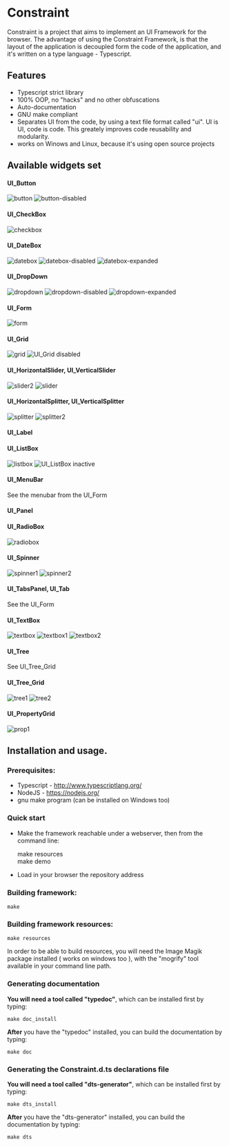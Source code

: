 # Constraint

Constraint is a project that aims to implement an UI Framework for the browser. The advantage of using the Constraint Framework, is that the layout of the application is decoupled form the code of the application, and it's written on a type language - Typescript.

## Features
* Typescript strict library
* 100% OOP, no "hacks" and no other obfuscations
* Auto-documentation
* GNU make compliant
* Separates UI from the code, by using a text file format called "ui". UI is UI, code is code. This greately improves code reusability and modularity.
* works on Winows and Linux, because it's using open source projects

## Available widgets set

#### UI_Button
![button](https://github.com/sfia-andreidaniel/Constraint/raw/master/media/UI_Button.png "UI_Button")
![button-disabled](https://github.com/sfia-andreidaniel/Constraint/raw/master/media/UI_Button-disabled.png "UI_Button_Disabled")

#### UI_CheckBox
![checkbox](https://github.com/sfia-andreidaniel/Constraint/raw/master/media/UI_CheckBox.png "UI_CheckBox")

#### UI_DateBox
![datebox](https://github.com/sfia-andreidaniel/Constraint/raw/master/media/UI_DateBox.png "UI_DateBox")
![datebox-disabled](https://github.com/sfia-andreidaniel/Constraint/raw/master/media/UI_DateBox-disabled.png "UI_DateBox disabled")
![datebox-expanded](https://github.com/sfia-andreidaniel/Constraint/raw/master/media/UI_DateBox-expanded.png "UI_DateBox expanded")

#### UI_DropDown
![dropdown](https://github.com/sfia-andreidaniel/Constraint/raw/master/media/UI_DropDown.png "UI_DropDown")
![dropdown-disabled](https://github.com/sfia-andreidaniel/Constraint/raw/master/media/UI_DropDown-disabled.png "UI_DropDown disabled")
![dropdown-expanded](https://github.com/sfia-andreidaniel/Constraint/raw/master/media/UI_DropDown-expanded.png "UI_DropDown expanded")


#### UI_Form
![form](https://github.com/sfia-andreidaniel/Constraint/raw/master/media/demo_form.png "UI_Form")

#### UI_Grid
![grid](https://github.com/sfia-andreidaniel/Constraint/raw/master/media/UI_Grid.png "UI_Grid")
![](https://github.com/sfia-andreidaniel/Constraint/raw/master/media/UI_Grid-disabled.png "UI_Grid disabled")

#### UI_HorizontalSlider, UI_VerticalSlider
![slider2](https://github.com/sfia-andreidaniel/Constraint/raw/master/media/UI_VerticalSlider-active.png "UI_VerticalSlider")
![slider](https://github.com/sfia-andreidaniel/Constraint/raw/master/media/UI_VerticalSlider-disabled.png "UI_VerticalSlider disabled")

#### UI_HorizontalSplitter, UI_VerticalSplitter
![splitter](https://github.com/sfia-andreidaniel/Constraint/raw/master/media/UI_HorizontalSplitter.png "UI_HorizontalSplitter")
![splitter2](https://github.com/sfia-andreidaniel/Constraint/raw/master/media/UI_VerticalSplitter.png "UI_VerticalSplitter")

#### UI_Label

#### UI_ListBox
![listbox](https://github.com/sfia-andreidaniel/Constraint/raw/master/media/UI_ListBox.png "UI_ListBox")
![](https://github.com/sfia-andreidaniel/Constraint/raw/master/media/UI_ListBox-inactive.png "UI_ListBox inactive")

#### UI_MenuBar
See the menubar from the UI_Form

#### UI_Panel

#### UI_RadioBox
![radiobox](https://github.com/sfia-andreidaniel/Constraint/raw/master/media/UI_RadioBox.png "UI_RadioBox")

#### UI_Spinner
![spinner1](https://github.com/sfia-andreidaniel/Constraint/raw/master/media/UI_Spinner.png "UI_Spinner")
![spinner2](https://github.com/sfia-andreidaniel/Constraint/raw/master/media/UI_Spinner-disabled.png "UI_Spinner disabled")

#### UI_TabsPanel, UI_Tab
See the UI_Form

#### UI_TextBox
![textbox](https://github.com/sfia-andreidaniel/Constraint/raw/master/media/UI_TextBox.png "UI_TextBox")
![textbox1](https://github.com/sfia-andreidaniel/Constraint/raw/master/media/UI_TextBox-disabled.png "UI_TextBox disabled")
![textbox2](https://github.com/sfia-andreidaniel/Constraint/raw/master/media/UI_TextBox-password.png "UI_TextBox password")

#### UI_Tree
See UI_Tree_Grid

#### UI_Tree_Grid
![tree1](https://github.com/sfia-andreidaniel/Constraint/raw/master/media/UI_Tree_Grid.png "UI_TreeGrid")
![tree2](https://github.com/sfia-andreidaniel/Constraint/raw/master/media/UI_Tree_Grid-disabled.png "UI_TreeGrid disabled")

#### UI_PropertyGrid
![prop1](https://github.com/sfia-andreidaniel/Constraint/raw/master/media/UI_PropertyGrid.png "UI_PropertyGrid")


## Installation and usage.

### Prerequisites:
* Typescript - http://www.typescriptlang.org/
* NodeJS - https://nodejs.org/
* gnu make program (can be installed on Windows too)

### Quick start

* Make the framework reachable under a webserver, then from the command line:


    make resources  
    make demo



* Load in your browser the repository address

### Building framework:
    
    make

### Building framework resources:
    
    make resources

In order to be able to build resources, you will need the Image Magik package installed ( works on windows too ), with the "mogrify" tool available in your command line path.

### Generating documentation

**You will need a tool called "typedoc"**, which can be installed first by typing:
    
    make doc_install

**After** you have the "typedoc" installed, you can build the documentation by typing:
    
    make doc

### Generating the Constraint.d.ts declarations file

**You will need a tool called "dts-generator"**, which can be installed first by typing:
    
    make dts_install

**After** you have the "dts-generator" installed, you can build the documentation by typing:
    
    make dts

